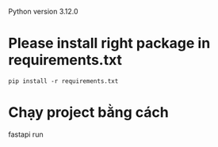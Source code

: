 Python version 3.12.0

# Please install right package in requirements.txt

`pip install -r requirements.txt`

# Chạy project bằng cách

fastapi run
